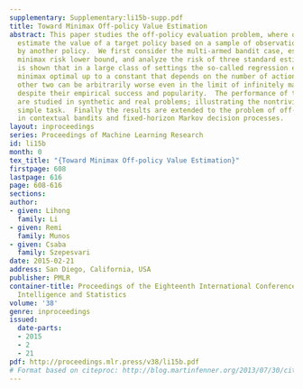 ```yaml
---
supplementary: Supplementary:li15b-supp.pdf
title: Toward Minimax Off-policy Value Estimation
abstract: This paper studies the off-policy evaluation problem, where one aims to
  estimate the value of a target policy based on a sample of observations collected
  by another policy.  We first consider the multi-armed bandit case, establish a finite-time
  minimax risk lower bound, and analyze the risk of three standard estimators.  It
  is shown that in a large class of settings the so-called regression estimator is
  minimax optimal up to a constant that depends on the number of actions, while the
  other two can be arbitrarily worse even in the limit of infinitely many data points,
  despite their empirical success and popularity.  The performance of these estimators
  are studied in synthetic and real problems; illustrating the nontriviality of this
  simple task.  Finally the results are extended to the problem of off-policy evaluation
  in contextual bandits and fixed-horizon Markov decision processes.
layout: inproceedings
series: Proceedings of Machine Learning Research
id: li15b
month: 0
tex_title: "{Toward Minimax Off-policy Value Estimation}"
firstpage: 608
lastpage: 616
page: 608-616
sections: 
author:
- given: Lihong
  family: Li
- given: Remi
  family: Munos
- given: Csaba
  family: Szepesvari
date: 2015-02-21
address: San Diego, California, USA
publisher: PMLR
container-title: Proceedings of the Eighteenth International Conference on Artificial
  Intelligence and Statistics
volume: '38'
genre: inproceedings
issued:
  date-parts:
  - 2015
  - 2
  - 21
pdf: http://proceedings.mlr.press/v38/li15b.pdf
# Format based on citeproc: http://blog.martinfenner.org/2013/07/30/citeproc-yaml-for-bibliographies/
---
```

